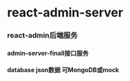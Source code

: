 # react-admin-server
### react-admin后端服务
#### admin-server-finall接口服务
#### database json数据  可MongoDB或mock
